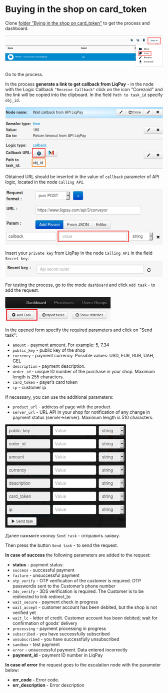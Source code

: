 # Buying in the shop on card_token

Clone [folder "Bying in the shop on card_token"](https://admin.corezoid.com/folder/conv/1923) to get the process and dashboard.

![](../img/copy_folder.png)

Go to the process.

In the process **generate a link to get callback from LiqPay** - in the node with the Logic Callback `"Receive Callback"` click on the icon "Corezoid" and the link will be copied into the clipboard.
In the field `Path to task_id` specify `obj_id`.

![](../img/corezoid_callback.png)

Obtained URL should be inserted in the value of `callback` parameter of API logic, located in the node `Calling API`.

![](../img/liqpay_callback.png)

Insert your `private key` from LiqPay in the node `Calling API` in the field `Secret key`:
![](../img/api_secret_outer.png)

For testing the process, go to the mode `dashboard` and click `Add task` - to add the request.

![](../img/mandrill_dashboard.png)

In the opened form specify the required parameters and click on "Send task":

* `amount` - payment amount. For example: 5, 7.34
* `public_key` - public key of the shop
* `currency` - payment currency. Possible values: USD, EUR, RUB, UAH, GEL
* `description` - payment description.
* `order_id` - unique ID number of the purchase in your shop. Maximum length is 255 characters.
* `card_token` - payer’s card token
* `ip` - customer ip

If necessary, you can use the additional parameters:

* `product_url` - address of page with the product
* `server_url` - URL API in your shop for notification of any change in payment status (server->server). Maximum length is 510 characters.

![](../img/paytoken.png)

Далее нажмите кнопку `Send task` - отправить заявку.

Then press the button `Send task` - to send the request.

**In case of success** the following parameters are added to the request:
* **status**  - payment status:
 * `success` - successful payment
 * `failure` - unsuccessful payment
 * `otp_verify` - OTP verification of the customer is required. OTP passwordis sent to the Customer’s phone number
 * `3ds_verify` - 3DS verification is required. The Customer is to be redirected to link redirect_to 
* `wait_secure` - payment check in progress
 * `wait_accept` - customer account has been debited, but the shop is not verified yet
 * `wait_lc` - letter of credit. Customer account has been debited; wait for confirmation of goods’ delivery
 * `processing` - payment processing in progress
 * `subscribed` - you have successfully subscribed
 * `unsubscribed` - you have successfully unsubscribed
 * `sandbox` - test payment
 * `error` - unsuccessful payment. Data entered incorrectly
* **payment_id** - payment ID number in LiqPay

**In case of error** the request goes to the escalation node with the parameter below:
* **err_code** - Error code.
* **err_description** - Error description
